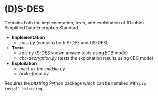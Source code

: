 # (D)S-DES

Contains both the implementation, tests, and exploitation of (Double) Simplified Data Encryption Standard.

- **Implementation**
    - *sdes.py* (contains both S-DES and DS-DES)
- **Tests**
    - *kats.py* (S-DES known answer tests using ECB mode)
    - *cbc-decryption.py* (tests the exploitation results using CBC mode)
- **Exploitation**
    - *meet-in-the-middle.py*
    - *brute-force.py*

Requires the *bitstring* Python package which can be installed with `pip install bitstring`.
